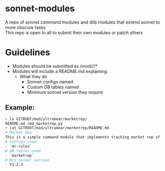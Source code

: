# sonnet-modules
A repo of sonnet command modules and dlib modules that extend sonnet to more obscure tasks  
This repo is open to all to submit their own modules or patch others
# Guidelines
- Modules should be submitted as /mod/<username>/<modulename>/\*
- Modules will include a README.md explaining:
  - What they do 
	- Sonnet configs named
	- Custom DB tables named
	- Minimum sonnet version they require
## Example:
```bash
> ls GITROOT/mod/ultrabear/marketrep/
README.md cmd_marketrep.py
> cat GITROOT/mod/ultrabear/marketrep/README.md
# Market Rep
This is a simple command module that implements tracking market rep of members
# Configs used
- `mr-roles`
# DB tables used
- `marketrep`
# Min sonnet version
- V1.2.3
```
